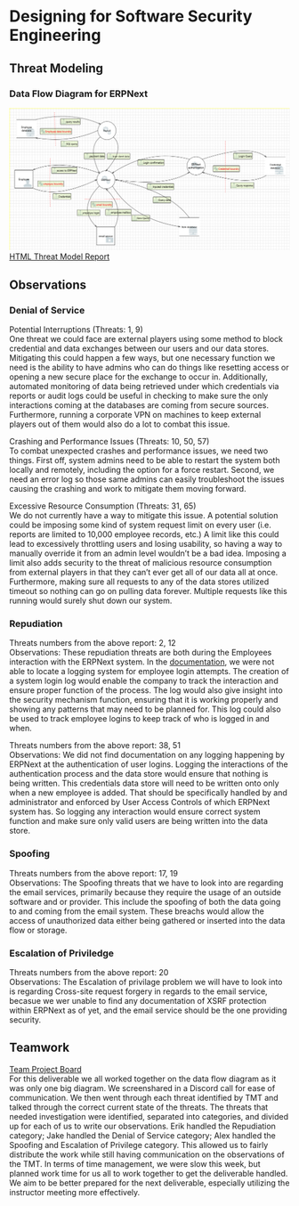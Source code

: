 # Designing for Software Security Engineering
## Threat Modeling
### Data Flow Diagram for ERPNext
![](https://github.com/eeiler/Team-8-ERPNext/blob/master/Designing%20for%20SSE/TMT.png)
[HTML Threat Model Report](https://eeiler.github.io/Team-8-ERPNext/Designing%20for%20SSE/report.htm)
## Observations
### Denial of Service
Potential Interruptions (Threats: 1, 9)  
One threat we could face are external players using some method to block credential and data exchanges between our users and our data stores. Mitigating this could happen a few ways, but one necessary function we need is the ability to have admins who can do things like resetting access or opening a new secure place for the exchange to occur in. Additionally, automated monitoring of data being retrieved under which credentials via reports or audit logs could be useful in checking to make sure the only interactions coming at the databases are coming from secure sources. Furthermore, running a corporate VPN on machines to keep external players out of them would also do a lot to combat this issue.

Crashing and Performance Issues (Threats: 10, 50, 57)  
To combat unexpected crashes and performance issues, we need two things. First off, system admins need to be able to restart the system both locally and remotely, including the option for a force restart. Second, we need an error log so those same admins can easily troubleshoot the issues causing the crashing and work to mitigate them moving forward.

Excessive Resource Consumption (Threats: 31, 65)  
We do not currently have a way to mitigate this issue. A potential solution could be imposing some kind of system request limit on every user (i.e. reports are limited to 10,000 employee records, etc.) A limit like this could lead to excessively throttling users and losing usability, so having a way to manually override it from an admin level wouldn’t be a bad idea. Imposing a limit also adds security to the threat of malicious resource consumption from external players in that they can’t ever get all of our data all at once. Furthermore, making sure all requests to any of the data stores utilized timeout so nothing can go on pulling data forever. Multiple requests like this running would surely shut down our system.

### Repudiation
Threats numbers from the above report: 2, 12  
Observations: These repudiation threats are both during the Employees interaction with the ERPNext system. In the [documentation](https://docs.erpnext.com/docs/user/manual/en), we were not able to locate a logging system for employee login attempts. The creation of a system login log would enable the company to track the interaction and ensure proper function of the process. The log would also give insight into the security mechanism function, ensuring that it is working properly and showing any patterns that may need to be planned for. This log could also be used to track employee logins to keep track of who is logged in and when.

Threats numbers from the above report: 38, 51  
Observations: We did not find documentation on any logging happening by ERPNext at the authentication of user logins. Logging the interactions of the authentication process and the data store would ensure that nothing is being written. This credentials data store will need to be written onto only when a new employee is added. That should be specifically handled by and administrator and enforced by User Access Controls of which ERPNext system has. So logging any interaction would ensure correct system function and make sure only valid users are being written into the data store.
### Spoofing
Threats numbers from the above report:  17, 19  
Observations: The Spoofing threats that we have to look into are regarding the email services, primarily because they require the usage of an outside software and or provider.  This include the spoofing of both the data going to and coming from the email system. These breachs would allow the access of unauthorized data either being gathered or inserted into the data flow or storage.
### Escalation of Priviledge
Threats numbers from the above report:  20  
Observations: The Escalation of privilage problem we will have to look into is regarding Cross-site request forgery in regards to the email service, becasue we wer unable to find any documentation of XSRF protection within ERPNext as of yet, and the email service should be the one providing security.
## Teamwork
[Team Project Board](https://github.com/eeiler/Team-8-ERPNext/projects/4)   
For this deliverable we all worked together on the data flow diagram as it was only one big diagram. We screenshared in a Discord call for ease of communication. We then went through each threat identified by TMT and talked through the correct current state of the threats. The threats that needed investigation were identified, separated into categories, and divided up for each of us to write our observations. Erik handled the Repudiation category; Jake handled the Denial of Service category; Alex handled the Spoofing and Escalation of Privilege category. This allowed us to fairly distribute the work while still having communication on the observations of the TMT. In terms of time management, we were slow this week, but planned work time for us all to work together to get the deliverable handled. We aim to be better prepared for the next deliverable, especially utilizing the instructor meeting more effectively.
